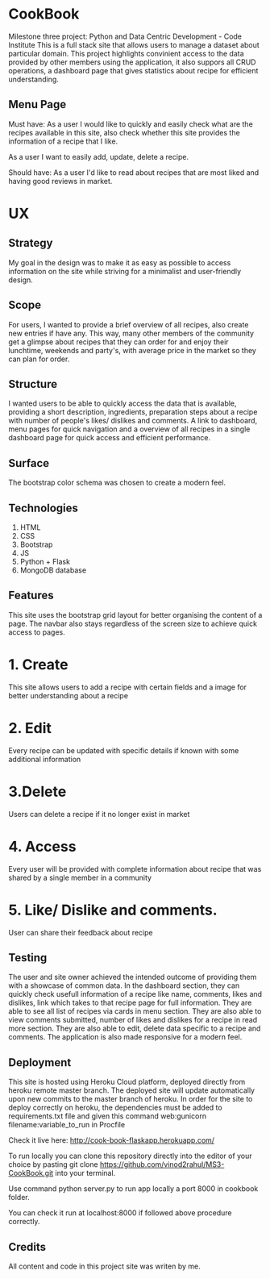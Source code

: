 # CookBook
Milestone three project:  Python and Data Centric Development - Code Institute
This is a full stack site that allows users to manage a dataset about particular domain. This project highlights convinient access to the data provided by other members using the application, it also suppors all CRUD operations,  a dashboard page that gives statistics about recipe for efficient understanding.

## Menu Page
Must have:
As a user I would like to quickly and easily check what are the recipes available in this site, also check whether this site  provides the information of a recipe that I like.

As a user I want to easily add, update, delete a recipe.

Should have:
As a user I'd like to read about recipes that are most liked and having good reviews in market.



# UX

## Strategy
My goal in the design was to make it as easy as possible to access information on the site while striving for a minimalist and user-friendly design.

##  Scope
For users, I wanted to provide a brief overview of all recipes, also create new entries if have any. This way, many other members of the community get a glimpse about recipes that they can order for and enjoy their lunchtime, weekends and party's, with average price in the market so they can plan for order.

## Structure
I wanted users to be able to quickly access the data that is available, providing a short description, ingredients, preparation steps about a recipe with number of people's likes/ dislikes and comments. A link to dashboard, menu pages for quick navigation and a overview of all recipes in a single dashboard page for quick access and efficient performance.

## Surface
The bootstrap color schema was chosen to create a modern feel.

## Technologies
1. HTML
2. CSS
3. Bootstrap
4. JS
5. Python + Flask
6. MongoDB database

##  Features
This site uses the bootstrap grid layout for better organising the content of a page. The navbar also stays regardless of the screen size to achieve quick access to pages.

# 1. Create
This site allows users to add a recipe with certain fields and a image for better understanding about a recipe

# 2. Edit
Every recipe can be updated with specific details if known with some additional information 

# 3.Delete
Users can delete a recipe if it no longer exist in market

# 4. Access
Every user will be provided with complete information about recipe that was shared by a single member in a community

# 5. Like/ Dislike and comments.
User can share their feedback about recipe

## Testing

The user and site owner achieved the intended outcome of providing them with a showcase of common data. In the dashboard section, they can quickly check usefull information of a recipe like name, comments, likes and dislikes, link which takes to that recipe page for full information. They are able to see all list of recipes via cards in menu section. They are also able to view comments submitted, number of likes and dislikes for a recipe in read more section. They are also able to edit, delete data specific to a recipe and comments. The application is also made responsive for a modern feel.

## Deployment
This site is hosted using Heroku Cloud platform, deployed directly from heroku remote master branch. The deployed site will update automatically upon new commits to the master branch of heroku. In order for the site to deploy correctly on heroku, the dependencies must be added to requirements.txt file and given this command web:gunicorn filename:variable_to_run in Procfile

Check it live here: http://cook-book-flaskapp.herokuapp.com/

To run locally you can clone this repository directly into the editor of your choice by pasting git clone https://github.com/vinod2rahul/MS3-CookBook.git into your terminal. 

Use command python server.py to run app locally a port 8000 in cookbook folder.

You can check it run at localhost:8000 if followed above procedure correctly.

## Credits
All content and code in this project site was writen by me.